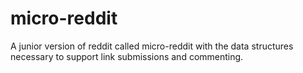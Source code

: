 # micro-reddit

A junior version of reddit called micro-reddit with the data structures necessary to support link submissions and commenting.

